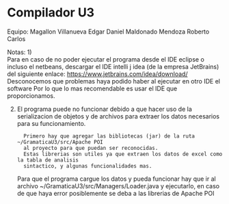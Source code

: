 # Compilador U3

Equipo: 
    Magallon Villanueva Edgar Daniel
    Maldonado Mendoza Roberto Carlos
    
Notas:
    1)  
        Para en caso de no poder ejecutar el programa desde el IDE eclipse o incluso
        el netbeans, descargar el IDE intelli j idea (de la empresa JetBrains) del siguiente enlace:
        https://www.jetbrains.com/idea/download/
        Desconocemos que problemas haya podido haber al ejecutar en otro IDE el software
        Por lo que lo mas recomendable es usar el IDE que proporcionamos.
        
   2)
        El programa puede no funcionar debido a que hacer uso de la serializacion de objetos
        y de archivos para extraer los datos necesarios para su funcionamiento.
        
            Primero hay que agregar las bibliotecas (jar) de la ruta ~/GramaticaU3/src/Apache POI
            al proyecto para que puedan ser reconocidas.
            Estas librerias son utiles ya que extraen los datos de excel como la tabla de analisis
            sintactico, y algunas funcionalidades mas.

        Para que el programa cargue los datos y pueda funcionar hay que ir al archivo 
        ~/GramaticaU3/src/Managers/Loader.java y ejecutarlo, en caso de que haya error
        posiblemente se deba a las librerias de Apache POI     
            
